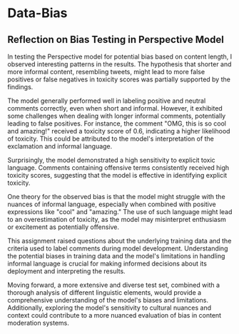 # Data-Bias

## Reflection on Bias Testing in Perspective Model

In testing the Perspective model for potential bias based on content length, I observed interesting patterns in the results. The hypothesis that shorter and more informal content, resembling tweets, might lead to more false positives or false negatives in toxicity scores was partially supported by the findings.

The model generally performed well in labeling positive and neutral comments correctly, even when short and informal. However, it exhibited some challenges when dealing with longer informal comments, potentially leading to false positives. For instance, the comment "OMG, this is so cool and amazing!" received a toxicity score of 0.6, indicating a higher likelihood of toxicity. This could be attributed to the model's interpretation of the exclamation and informal language.

Surprisingly, the model demonstrated a high sensitivity to explicit toxic language. Comments containing offensive terms consistently received high toxicity scores, suggesting that the model is effective in identifying explicit toxicity.

One theory for the observed bias is that the model might struggle with the nuances of informal language, especially when combined with positive expressions like "cool" and "amazing." The use of such language might lead to an overestimation of toxicity, as the model may misinterpret enthusiasm or excitement as potentially offensive.

This assignment raised questions about the underlying training data and the criteria used to label comments during model development. Understanding the potential biases in training data and the model's limitations in handling informal language is crucial for making informed decisions about its deployment and interpreting the results.

Moving forward, a more extensive and diverse test set, combined with a thorough analysis of different linguistic elements, would provide a comprehensive understanding of the model's biases and limitations. Additionally, exploring the model's sensitivity to cultural nuances and context could contribute to a more nuanced evaluation of bias in content moderation systems.
